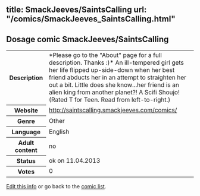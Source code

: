 title: SmackJeeves/SaintsCalling
url: "/comics/SmackJeeves_SaintsCalling.html"
---
Dosage comic SmackJeeves/SaintsCalling
-----------------------------------------

<table class="comicinfo">
<tr>
<th>Description</th><td>*Please go to the &quot;About&quot; page for a full description. Thanks :)* An ill-tempered girl gets her life flipped up-side-down when her best friend abducts her in an attempt to straighten her out a bit. Little does she know...her friend is an alien king from another planet?! A Scifi Shoujo! (Rated T for Teen. Read from left-to-right.)</td>
</tr>
<tr>
<th>Website</th><td><a href="http://saintscalling.smackjeeves.com/comics/">http://saintscalling.smackjeeves.com/comics/</a></td>
</tr>
<tr>
<th>Genre</th><td>Other</td>
</tr>
<tr>
<th>Language</th><td>English</td>
</tr>
<tr>
<th>Adult content</th><td>no</td>
</tr>
<tr>
<th>Status</th><td>ok on 11.04.2013</td>
</tr>
<tr>
<th>Votes</th><td>0</div></td>
</tr>
</table>

[Edit this info](/comics/SmackJeeves_SaintsCalling_edit.html) or go back to the [comic list](../comic-index.html).
